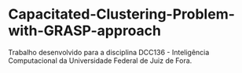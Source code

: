 # Capacitated-Clustering-Problem-with-GRASP-approach

Trabalho desenvolvido para a disciplina DCC136 - Inteligência Computacional da Universidade Federal de Juiz de Fora. 
